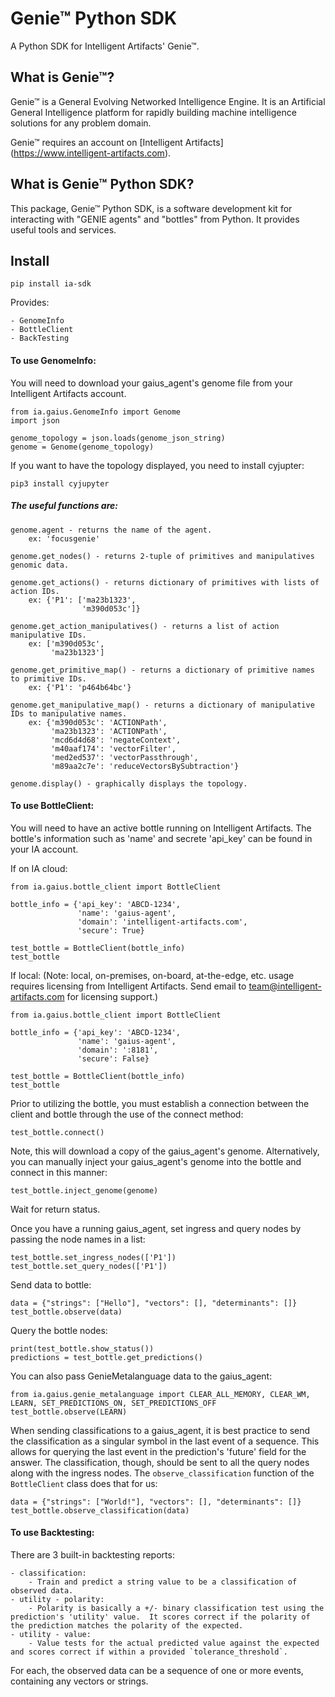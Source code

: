 # Genie™ Python SDK
A Python SDK for Intelligent Artifacts' Genie™.

## What is Genie™?
Genie™ is a General Evolving Networked Intelligence Engine.  It is an Artificial General Intelligence platform for rapidly building machine intelligence solutions for any problem domain.

Genie™ requires an account on [Intelligent Artifacts] (https://www.intelligent-artifacts.com).

## What is Genie™ Python SDK?
This package, Genie™ Python SDK, is a software development kit for interacting with "GENIE agents" and "bottles" from Python.  It provides useful tools and services.

## Install
`pip install ia-sdk`

Provides:

    - GenomeInfo
    - BottleClient
    - BackTesting

#### To use GenomeInfo:

You will need to download your gaius_agent's genome file from your Intelligent Artifacts account.

~~~
from ia.gaius.GenomeInfo import Genome
import json

genome_topology = json.loads(genome_json_string)
genome = Genome(genome_topology)
~~~

If you want to have the topology displayed, you need to install cyjupter:

`pip3 install cyjupyter`


##### The useful functions are:
~~~
genome.agent - returns the name of the agent.
    ex: 'focusgenie'

genome.get_nodes() - returns 2-tuple of primitives and manipulatives genomic data.

genome.get_actions() - returns dictionary of primitives with lists of action IDs.
    ex: {'P1': ['ma23b1323',
                'm390d053c']}

genome.get_action_manipulatives() - returns a list of action manipulative IDs.
    ex: ['m390d053c',
         'ma23b1323']

genome.get_primitive_map() - returns a dictionary of primitive names to primitive IDs.
    ex: {'P1': 'p464b64bc'}

genome.get_manipulative_map() - returns a dictionary of manipulative IDs to manipulative names.
    ex: {'m390d053c': 'ACTIONPath',
         'ma23b1323': 'ACTIONPath',
         'mcd6d4d68': 'negateContext',
         'm40aaf174': 'vectorFilter',
         'med2ed537': 'vectorPassthrough',
         'm89aa2c7e': 'reduceVectorsBySubtraction'}

genome.display() - graphically displays the topology.
~~~



#### To use BottleClient:

You will need to have an active bottle running on Intelligent Artifacts.  The bottle's information such as 'name' and secrete 'api_key' can be found in your IA account.

If on IA cloud:

~~~
from ia.gaius.bottle_client import BottleClient

bottle_info = {'api_key': 'ABCD-1234',
               'name': 'gaius-agent',
               'domain': 'intelligent-artifacts.com',
               'secure': True}

test_bottle = BottleClient(bottle_info)
test_bottle
~~~


If local:
(Note: local, on-premises, on-board, at-the-edge, etc. usage requires licensing from Intelligent Artifacts. Send email to team@intelligent-artifacts.com for licensing support.)
~~~
from ia.gaius.bottle_client import BottleClient

bottle_info = {'api_key': 'ABCD-1234',
               'name': 'gaius-agent',
               'domain': ':8181',
               'secure': False}

test_bottle = BottleClient(bottle_info)
test_bottle
~~~

Prior to utilizing the bottle, you must establish a connection between the client and bottle through the use of the connect method:

~~~
test_bottle.connect()
~~~

Note, this will download a copy of the gaius_agent's genome. Alternatively, you can manually inject your gaius_agent's genome into the bottle and connect in this manner:

~~~
test_bottle.inject_genome(genome)
~~~

Wait for return status.

Once you have a running gaius_agent, set ingress and query nodes by passing the node names in a list:

~~~
test_bottle.set_ingress_nodes(['P1'])
test_bottle.set_query_nodes(['P1'])
~~~

Send data to bottle:

~~~
data = {"strings": ["Hello"], "vectors": [], "determinants": []}
test_bottle.observe(data)
~~~

Query the bottle nodes:

~~~
print(test_bottle.show_status())
predictions = test_bottle.get_predictions()
~~~

You can also pass GenieMetalanguage data to the gaius_agent:

~~~
from ia.gaius.genie_metalanguage import CLEAR_ALL_MEMORY, CLEAR_WM, LEARN, SET_PREDICTIONS_ON, SET_PREDICTIONS_OFF
test_bottle.observe(LEARN)
~~~

When sending classifications to a gaius_agent, it is best practice to send the classification as a singular symbol in the last event of a sequence.  This allows for querying the last event in the prediction's 'future' field for the answer.  The classification, though, should be sent to all the query nodes along with the ingress nodes.  The `observe_classification` function of the `BottleClient` class does that for us:

~~~
data = {"strings": ["World!"], "vectors": [], "determinants": []}
test_bottle.observe_classification(data)
~~~

#### To use Backtesting:

There are 3 built-in backtesting reports:

    - classification:
        - Train and predict a string value to be a classification of observed data.
    - utility - polarity:
        - Polarity is basically a +/- binary classification test using the prediction's 'utility' value.  It scores correct if the polarity of the prediction matches the polarity of the expected.
    - utility - value:
        - Value tests for the actual predicted value against the expected and scores correct if within a provided `tolerance_threshold`.

For each, the observed data can be a sequence of one or more events, containing any vectors or strings.
